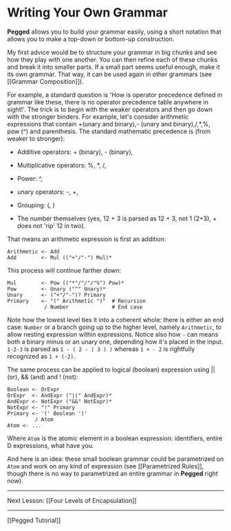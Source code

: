 Writing Your Own Grammar
========================

**Pegged** allows you to build your grammar easily, using a short notation that allows you to make a top-down or bottom-up construction.

My first advice would be to structure your grammar in big chunks and see how they play with one another. You can then refine each of these chunks and break it into smaller parts. If a small part seems useful enough, make it its own grammar. That way, it can be used again in other grammars (see [[Grammar Composition]]).

For example, a standard question is 'How is operator precedence defined in grammar like these, there is no operator precedence table anywhere in sight!'. The trick is to begin with the weaker operators and then go down with the stronger binders. For example, let's consider arithmetic expressions that contain +(unary and binary),- (unary and binary),/,*,%, pow (^) and parenthesis. The standard mathematic precedence is (from weaker to stronger): 

* Additive operators: + (binary), - (binary), 

* Multiplicative operators: %, *, /,

* Power: ^, 

* unary operators: -, +,

* Grouping: (, )

* The number themselves (yes, 12 + 3 is parsed as 12 + 3, not 1 (2+3), + does not 'rip' 12 in two).

That means an arithmetic expression is first an addition:

```
Arithmetic <- Add
Add        <- Mul (("+"/"-") Mul)*
```

This process will continue farther down:

```
Mul        <- Pow (("*"/"/"/"%") Pow)*
Pow        <- Unary ("^" Unary)*
Unary      <- ("+"/"-")? Primary
Primary    <- "(" Arithmetic ")"  # Recursion
            / Number              # End case
```

Note how the lowest level ties it into a coherent whole: there is either an end case: `Number` or a branch going up to the higher level, namely `Arithmetic`, to allow nesting expression within expressions. Notice also how `-` can means both a binary minus or an unary one, depending how it's placed in the input. `1-2-3` is parsed as `1 - ( 2 - ( 3 ) )` whereas `1 + - 2` is rightfully recognized as `1 + (-2)`.

The same process can be applied to logical (boolean) expression using || (or), && (and) and ! (not):

```
Boolean <- OrExpr
OrExpr  <- AndExpr ("||" AndExpr)*
AndExpr <- NotExpr ("&&" NotExpr)*
NotExpr <- "!" Primary
Primary <- '(' Boolean ')' 
         / Atom
Atom <- ...
```

Where `Atom` is the atomic element in a boolean expression: identifiers, entire D expressions, what have you.

And here is an idea: these small boolean grammar could be parametrized on `Atom` and work on any kind of expression (see [[Parametrized Rules]], though there is no way to parametrized an entire grammar in **Pegged** right now).

-----------

Next Lesson: [[Four Levels of Encapsulation]]

-----------

[[Pegged Tutorial]]